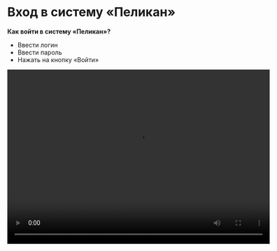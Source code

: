 # Вход в систему «Пеликан»

**Как войти в систему «Пеликан»?**

- Ввести логин
- Ввести пароль
- Нажать на кнопку «Войти»


<video width="600" height="400" controls=true src="https://s3-eu-west-1.amazonaws.com/edu-prod/video/help_videos/1.mp4" type="video/mp4" />